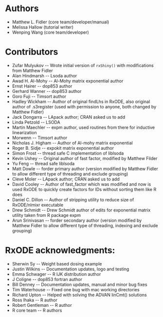 # Authors

 * Matthew L. Fidler (core team/developer/manual)
 * Melissa Hallow (tutorial writer)
 * Wenping Wang (core team/developer)

# Contributors

 * Zufar Mulyukov -- Wrote initial version of `rxShiny()` with modifications from Matthew Fidler
 * Alan Hindmarsh -- Lsoda author
 * Awad H. Al-Mohy -- Al-Mohy matrix exponential author
 * Ernst Hairer -- dop853 author
 * Gerhard Wanner -- dop853 author
 * Goro Fuji -- Timsort author
 * Hadley Wickham -- Author of original findLhs in RxODE, also original author of .s3register (used with permission to anyone, both changed by Matthew Fidler)
 * Jack Dongarra -- LApack author; CRAN asked us to add
 * Linda Petzold -- LSODA
 * Martin Maechler -- expm author, used routines from there for inductive linearization
 * Morwenn -- Timsort author
 * Nicholas J. Higham -- Author of Al-mohy matrix exponential
 * Roger B. Sidje -- expokit matrix exponential author
 * Simon Frost -- thread safe C implementation of liblsoda
 * Kevin Ushey -- Original author of fast factor, modified by Matthew Filder
 * Yu Feng -- thread safe liblsoda
 * Matt Dowle -- forder primary author (version modified by Matthew Fidler to allow different type of threading and exclude grouping)
 * Cleve Moler -- LApack author; CRAN asked us to add
 * David Cooley -- Author of fast_factor which was modified and now is used RxODE to quickly create factors for IDs without sorting them like R does
 * Daniel C. Dillon -- Author of stripping utility to reduce size of RxODE/nlmixr executable
 * Drew Schmidt -- Drew Schmidt author of edits for exponential matrix utility taken from R package expm
 * Arun Srinivasan -- forder secondary author (version modified by Matthew Fidler to allow different type of threading, indexing and exclude grouping)
 
# RxODE acknowledgments:

 * Sherwin Sy -- Weight based dosing example
 * Justin Wilkins -- Documentation updates, logo and testing
 * Emma Schwager -- R IJK distribution author
 * J Coligne -- dop853 fortran author
 * Bill Denney -- Documentation updates, manual and minor bug fixes
 * Tim Waterhouse -- Fixed one bug with mac working directories
 * Richard Upton -- Helped with solving the ADVAN linCmt() solutions
 * Ross Ihaka -- R author
 * Robert Gentleman -- R author
 * R core team -- R authors

